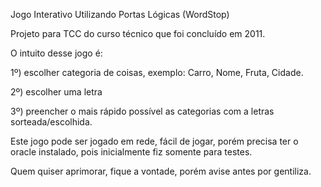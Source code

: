 Jogo Interativo Utilizando Portas Lógicas (WordStop)

Projeto para TCC do curso técnico que foi concluído em 2011.

O intuito desse jogo é: 


1º) escolher categoria de coisas, exemplo: Carro, Nome, Fruta, Cidade.

2º) escolher uma letra

3º) preencher o mais rápido possível as categorias com a letras sorteada/escolhida.



Este jogo pode ser jogado em rede, fácil de jogar, porém precisa ter o oracle instalado, pois inicialmente fiz somente para testes.

Quem quiser aprimorar, fique a vontade, porém avise antes por gentiliza.
